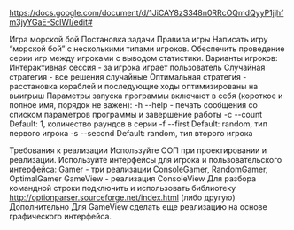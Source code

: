 
https://docs.google.com/document/d/1JiCAY8zS348n0RRcOQmdQyyP1jjhfm3jyYGaE-SclWI/edit#

Игра морской бой
Постановка задачи
Правила игры
Написать игру “морской бой” с несколькими типами игроков. Обеспечить проведение серии игр между игроками с выводом статистики. Варианты игроков:
Интерактивная сессия - за игрока играет пользователь 
Случайная стратегия - все решения случайные
Оптимальная стратегия - расстановка кораблей и последующие ходы оптимизированы на выигрыш
Параметры запуска программы включают в себя (короткое и полное имя, порядок не важен):
-h --help - печать сообщения со списком параметров программы и завершение работы
-c --count 
Default: 1, количество раундов в серии
-f --first
Default: random, тип первого игрока
-s --second
Default: random, тип второго игрока

Требования к реализации
Используйте ООП при проектировании и реализации. Используйте интерфейсы для игрока и пользовательского интерфейса:
Gamer - три реализации ConsoleGamer, RandomGamer, OptimalGamer
 GameView - реализация ConsoleView
Для разбора командной строки подключить и использовать библиотеку  http://optionparser.sourceforge.net/index.html (либо другую)
Дополнительно
Для GameView сделать еще реализацию на основе графического интерфейса.
